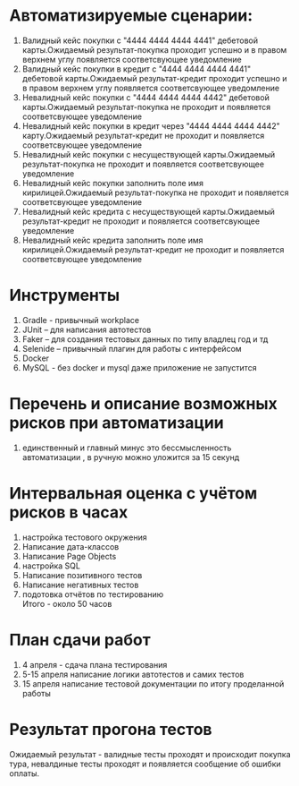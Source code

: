 # Автоматизируемые сценарии: 
1.	Валидный кейс покупки с "4444 4444 4444 4441" дебетовой карты.Ожидаемый результат-покупка проходит успешно  и в правом верхнем углу появляется соответсвующее уведомление
2.  Валидный  кейс покупки  в кредит с "4444 4444 4444 4441" дебетовой карты.Ожидаемый результат-кредит проходит успешно  и в правом верхнем углу появляется соответсвующее уведомление
3.  Невалидный кейс покупки с "4444 4444 4444 4442" дебетовой карты.Ожидаемый результат-покупка не проходит и появляется соответсвующее уведомление 
4.  Невалидный кейс покупки в кредит через "4444 4444 4444 4442" карту.Ожидаемый результат-кредит не проходит и появляется соответсвующее уведомление
5.  Невалидный кейс покупки с несуществующей карты.Ожидаемый результат-покупка не проходит и появляется соответсвующее уведомление
6.  Невалидный кейс покупки заполнить поле имя кирилицей.Ожидаемый результат-покупка не проходит и появляется соответсвующее уведомление
7.  Невалидный кейс кредита с несуществующей карты.Ожидаемый результат-кредит не проходит и появляется соответсвующее уведомление
8. Невалидный кейс кредита заполнить поле имя кирилицей.Ожидаемый результат-кредит не проходит и появляется соответсвующее уведомление


# Инструменты
1. Gradle  - привычный workplace
2.	JUnit – для написания автотестов
3.	Faker – для создания тестовых данных по типу владлец год и тд
4.	Selenide – привычный плагин для работы с интерфейсом
5.	Docker 
6. MySQL - без docker и mysql даже приложение не запустится


# Перечень и описание возможных рисков при автоматизации
1. единственный и главный минус это бессмысленность автоматизации , в ручную можно уложится за 15 секунд
 


# Интервальная оценка с учётом рисков в часах
1. настройка тестового окружения
2. Написание дата-классов 
3. Написание Page Objects 
4. настройка SQL 
5. Написание позитивного тестов 
6. Написание негативных тестов  
7. подотовка отчётов по тестированию  
Итого - около 50 часов
# План сдачи работ

1. 4 апреля  - сдача плана тестирования
2. 5-15 апреля написание логики автотестов и самих тестов
3. 15 апреля написание тестовой документации по итогу проделанной работы
# Результат прогона тестов
Ожидаемый результат - валидные тесты проходят и происходит покупка тура, невалдиные тесты проходят и появляется сообщение об ошибки оплаты.
